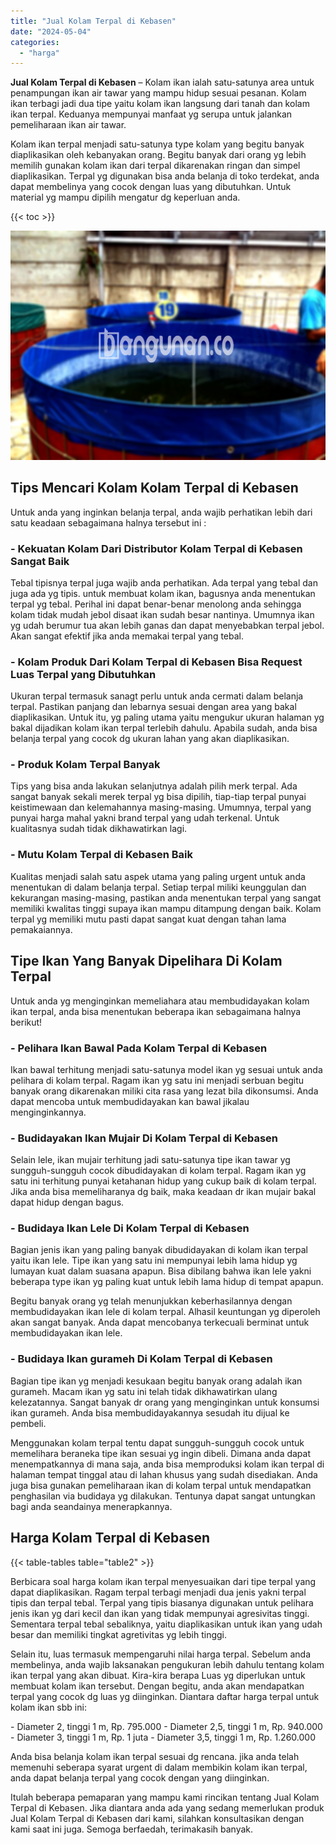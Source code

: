 ```yaml
---
title: "Jual Kolam Terpal di Kebasen"
date: "2024-05-04"
categories: 
  - "harga"
---
```


**Jual Kolam Terpal di Kebasen** – Kolam ikan ialah satu-satunya area untuk penampungan ikan air tawar yang mampu hidup sesuai pesanan. Kolam ikan terbagi jadi dua tipe yaitu kolam ikan langsung dari tanah dan kolam ikan terpal. Keduanya mempunyai manfaat yg serupa untuk jalankan pemeliharaan ikan air tawar.

Kolam ikan terpal menjadi satu-satunya type kolam yang begitu banyak diaplikasikan oleh kebanyakan orang. Begitu banyak dari orang yg lebih memilih gunakan kolam ikan dari terpal dikarenakan ringan dan simpel diaplikasikan. Terpal yg digunakan bisa anda belanja di toko terdekat, anda dapat membelinya yang cocok dengan luas yang dibutuhkan. Untuk material yg mampu dipilih mengatur dg keperluan anda.

{{< toc >}}

![Jual Kolam Terpal di Kebasen](/images/jual-kolam-terpal-31.png)

## Tips Mencari Kolam Kolam Terpal di Kebasen

Untuk anda yang inginkan belanja terpal, anda wajib perhatikan lebih dari satu keadaan sebagaimana halnya tersebut ini :

### \- Kekuatan Kolam Dari Distributor Kolam Terpal di Kebasen Sangat Baik

Tebal tipisnya terpal juga wajib anda perhatikan. Ada terpal yang tebal dan juga ada yg tipis. untuk membuat kolam ikan, bagusnya anda menentukan terpal yg tebal. Perihal ini dapat benar-benar menolong anda sehingga kolam tidak mudah jebol disaat ikan sudah besar nantinya. Umumnya ikan yg udah berumur tua akan lebih ganas dan dapat menyebabkan terpal jebol. Akan sangat efektif jika anda memakai terpal yang tebal.

### \- Kolam Produk Dari Kolam Terpal di Kebasen Bisa Request Luas Terpal yang Dibutuhkan

Ukuran terpal termasuk sanagt perlu untuk anda cermati dalam belanja terpal. Pastikan panjang dan lebarnya sesuai dengan area yang bakal diaplikasikan. Untuk itu, yg paling utama yaitu mengukur ukuran halaman yg bakal dijadikan kolam ikan terpal terlebih dahulu. Apabila sudah, anda bisa belanja terpal yang cocok dg ukuran lahan yang akan diaplikasikan.

### \- Produk Kolam Terpal Banyak

Tips yang bisa anda lakukan selanjutnya adalah pilih merk terpal. Ada sangat banyak sekali merek terpal yg bisa dipilih, tiap-tiap terpal punyai keistimewaan dan kelemahannya masing-masing. Umumnya, terpal yang punyai harga mahal yakni brand terpal yang udah terkenal. Untuk kualitasnya sudah tidak dikhawatirkan lagi.

### \- Mutu Kolam Terpal di Kebasen Baik

Kualitas menjadi salah satu aspek utama yang paling urgent untuk anda menentukan di dalam belanja terpal. Setiap terpal miliki keunggulan dan kekurangan masing-masing, pastikan anda menentukan terpal yang sangat memiliki kwalitas tinggi supaya ikan mampu ditampung dengan baik. Kolam terpal yg memiliki mutu pasti dapat sangat kuat dengan tahan lama pemakaiannya.

## Tipe Ikan Yang Banyak Dipelihara Di Kolam Terpal

Untuk anda yg menginginkan memeliahara atau membudidayakan kolam ikan terpal, anda bisa menentukan beberapa ikan sebagaimana halnya berikut!

### \- Pelihara Ikan Bawal Pada Kolam Terpal di Kebasen

Ikan bawal terhitung menjadi satu-satunya model ikan yg sesuai untuk anda pelihara di kolam terpal. Ragam ikan yg satu ini menjadi serbuan begitu banyak orang dikarenakan miliki cita rasa yang lezat bila dikonsumsi. Anda dapat mencoba untuk membudidayakan kan bawal jikalau menginginkannya.

### \- Budidayakan Ikan Mujair Di Kolam Terpal di Kebasen

Selain lele, ikan mujair terhitung jadi satu-satunya tipe ikan tawar yg sungguh-sungguh cocok dibudidayakan di kolam terpal. Ragam ikan yg satu ini terhitung punyai ketahanan hidup yang cukup baik di kolam terpal. Jika anda bisa memeliharanya dg baik, maka keadaan dr ikan mujair bakal dapat hidup dengan bagus.

### \- Budidaya Ikan Lele Di Kolam Terpal di Kebasen

Bagian jenis ikan yang paling banyak dibudidayakan di kolam ikan terpal yaitu ikan lele. Tipe ikan yang satu ini mempunyai lebih lama hidup yg lumayan kuat dalam suasana apapun. Bisa dibilang bahwa ikan lele yakni beberapa type ikan yg paling kuat untuk lebih lama hidup di tempat apapun.

Begitu banyak orang yg telah menunjukkan keberhasilannya dengan membudidayakan ikan lele di kolam terpal. Alhasil keuntungan yg diperoleh akan sangat banyak. Anda dapat mencobanya terkecuali berminat untuk membudidayakan ikan lele.

### \- Budidaya Ikan gurameh Di Kolam Terpal di Kebasen

Bagian tipe ikan yg menjadi kesukaan begitu banyak orang adalah ikan gurameh. Macam ikan yg satu ini telah tidak dikhawatirkan ulang kelezatannya. Sangat banyak dr orang yang menginginkan untuk konsumsi ikan gurameh. Anda bisa membudidayakannya sesudah itu dijual ke pembeli.

Menggunakan kolam terpal tentu dapat sungguh-sungguh cocok untuk memelihara beraneka tipe ikan sesuai yg ingin dibeli. Dimana anda dapat menempatkannya di mana saja, anda bisa memproduksi kolam ikan terpal di halaman tempat tinggal atau di lahan khusus yang sudah disediakan. Anda juga bisa gunakan pemeliharaan ikan di kolam terpal untuk mendapatkan penghasilan via budidaya yg dilakukan. Tentunya dapat sangat untungkan bagi anda seandainya menerapkannya.

## Harga Kolam Terpal di Kebasen

{{< table-tables table="table2" >}}

Berbicara soal harga kolam ikan terpal menyesuaikan dari tipe terpal yang dapat diaplikasikan. Ragam terpal terbagi menjadi dua jenis yakni terpal tipis dan terpal tebal. Terpal yang tipis biasanya digunakan untuk pelihara jenis ikan yg dari kecil dan ikan yang tidak mempunyai agresivitas tinggi. Sementara terpal tebal sebaliknya, yaitu diaplikasikan untuk ikan yang udah besar dan memiliki tingkat agretivitas yg lebih tinggi.

Selain itu, luas termasuk mempengaruhi nilai harga terpal. Sebelum anda membelinya, anda wajib laksanakan pengukuran lebih dahulu tentang kolam ikan terpal yang akan dibuat. Kira-kira berapa Luas yg diperlukan untuk membuat kolam ikan tersebut. Dengan begitu, anda akan mendapatkan terpal yang cocok dg luas yg diinginkan. Diantara daftar harga terpal untuk kolam ikan sbb ini:

\- Diameter 2, tinggi 1 m, Rp. 795.000 - Diameter 2,5, tinggi 1 m, Rp. 940.000 - Diameter 3, tinggi 1 m, Rp. 1 juta - Diameter 3,5, tinggi 1 m, Rp. 1.260.000

Anda bisa belanja kolam ikan terpal sesuai dg rencana. jika anda telah memenuhi seberapa syarat urgent di dalam membikin kolam ikan terpal, anda dapat belanja terpal yang cocok dengan yang diinginkan.

Itulah beberapa pemaparan yang mampu kami rincikan tentang Jual Kolam Terpal di Kebasen. Jika diantara anda ada yang sedang memerlukan produk Jual Kolam Terpal di Kebasen dari kami, silahkan konsultasikan dengan kami saat ini juga. Semoga berfaedah, terimakasih banyak.
